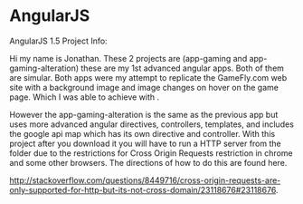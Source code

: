 # AngularJS
AngularJS 1.5 Project Info:

Hi my name is Jonathan. These 2 projects are (app-gaming and app-gaming-alteration) these are my 1st advanced angular apps. Both of them are simular. Both apps were my attempt to replicate the GameFly.com web site with a background image and image changes on hover on the game page. Which I was able to achieve with .

However the app-gaming-alteration is the same as the previous app but uses more advanced angular directives, controllers, templates, and includes the google api map which has its own directive and controller. With this project after you download it you will have to run a HTTP server from the folder due to the restrictions for Cross Origin Requests restriction in chrome and some other browsers. The directions of how to do this are found here.

http://stackoverflow.com/questions/8449716/cross-origin-requests-are-only-supported-for-http-but-its-not-cross-domain/23118676#23118676.
